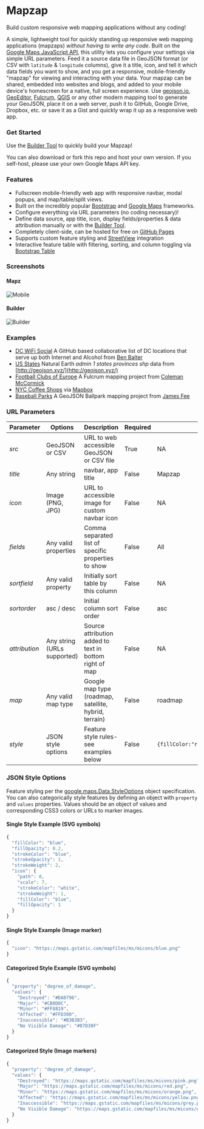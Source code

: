 # Mapzap

Build custom responsive web mapping applications without any coding!

A simple, lightweight tool for quickly standing up responsive web mapping applications (mapzaps) _without having to write any code_. Built on the [Google Maps JavaScript API](https://developers.google.com/maps/web/), this utility lets you configure your settings via simple URL parameters. Feed it a source data file in GeoJSON format (or CSV with `latitude` & `longitude` columns), give it a title, icon, and tell it which data fields you want to show, and you get a responsive, mobile-friendly "mapzap" for viewing and interacting with your data. Your mapzap can be shared, embedded into websites and blogs, and added to your mobile device's homescreen for a native, full screen experience. Use [geojson.io](http://geojson.io/), [GeoEditor](https://geoeditor.maptiler.com), [Fulcrum](http://www.fulcrumapp.com/), [QGIS](https://www.qgis.org/) or any other modern mapping tool to generate your GeoJSON, place it on a web server, push it to GitHub, Google Drive, Dropbox, etc. or save it as a Gist and quickly wrap it up as a responsive web app.

### Get Started

Use the [Builder Tool](https://mapzap.github.io/build.html) to quickly build your Mapzap!

You can also download or fork this repo and host your own version. If you self-host, please use your own Google Maps API key.

### Features

- Fullscreen mobile-friendly web app with responsive navbar, modal popups, and map/table/split views.
- Built on the incredibly popular [Bootstrap](http://getbootstrap.com/) and [Google Maps](https://developers.google.com/maps/web/) frameworks.
- Configure everything via URL parameters (no coding necessary)!
- Define data source, app title, icon, display fields/properties & data attribution manually or with the [Builder Tool](https://mapzap.github.io/build.html).
- Completely client-side, can be hosted for free on [GitHub Pages](https://pages.github.com/)
- Supports custom feature styling and [StreetView](https://www.google.com/streetview/understand/) integration
- Interactive feature table with filtering, sorting, and column toggling via [Bootstrap Table](http://bootstrap-table.wenzhixin.net.cn/)

### Screenshots

#### Mapz
![Mobile](https://mapzap.github.io/screenshots/mobile.png)

#### Builder
![Builder](https://mapzap.github.io/screenshots/builder.png)

### Examples

- [DC WiFi Social](https://mapzap.github.io/?src=https://raw.githubusercontent.com/benbalter/dc-wifi-social/master/bars.geojson&fields=name,address&title=DC%20WiFi%20Social&sortfield=name&attribution=https://github.com/benbalter/dc-wifi-social) A GitHub based collaborative list of DC locations that serve up both Internet and Alcohol from [Ben Balter](https://github.com/benbalter/dc-wifi-social)
- [US States](https://mapzap.github.io/?src=https%3A%2F%2Fd2ad6b4ur7yvpq.cloudfront.net%2Fnaturalearth-3.3.0%2Fne_110m_admin_1_states_provinces_shp.geojson&icon=https%3A%2F%2Fupload.wikimedia.org%2Fwikipedia%2Fen%2Fthumb%2Fa%2Fa4%2FFlag_of_the_United_States.svg%2F320px-Flag_of_the_United_States.svg.png&title=US%20States&fields=region%2Cname%2Cname_alt%2Cadm1_code%2Cwikipedia&attribution=http%3A%2F%2Fgeojson.xyz&map=roadmap&sortfield=name&sortorder=asc&style=%7B%0A%20%20%22property%22%3A%20%22region%22%2C%0A%20%20%22values%22%3A%20%7B%0A%20%20%20%20%22West%22%3A%20%22%23DA0796%22%2C%0A%20%20%20%20%22South%22%3A%20%22%23CB0D0C%22%2C%0A%20%20%20%20%22Northeast%22%3A%20%22%23FF8819%22%2C%0A%20%20%20%20%22Midwest%22%3A%20%22%23FFD300%22%0A%20%20%7D%0A%7D) Natural Earth _admin 1 states provinces shp_ data from [http://geojson.xyz/](http://geojson.xyz/)
- [Football Clubs of Europe](https://mapzap.github.io/?src=https://web.fulcrumapp.com/shares/82982e4c55707a34.geojson&fields=name,full_name,ground,league,city,state_province,country,photo&title=Football%20Clubs%20of%20Europe&sortfield=name&attribution=Courtesy%20of%20Coleman%20McCormick) A Fulcrum mapping project from [Coleman McCormick](https://github.com/colemanm/)
- [NYC Coffee Shops](https://mapzap.github.io/?src=https://api.tiles.mapbox.com/v3/mapbox.o11ipb8h/markers.geojson&fields=name,description&title=NYC%20Coffee%20Shops&sortfield=name&attribution=Courtesy%20of%20Mapbox) via [Mapbox](https://www.mapbox.com/blog/open-web-geojson/)
- [Baseball Parks](https://mapzap.github.io/?src=https://raw.githubusercontent.com/cageyjames/GeoJSON-Ballparks/master/ballparks.geojson&fields=Ballpark,Team,League,Class&title=GeoJSON%20Ballparks&sortfield=Ballpark&attribution=https://github.com/cageyjames/GeoJSON-Ballparks&style={%22icon%22:{%22path%22:0,%22scale%22:4,%22strokeColor%22:%22white%22,%22strokeWeight%22:1,%22fillColor%22:%22orange%22,%22fillOpacity%22:1}}) A GeoJSON Ballpark mapping project from [James Fee](https://github.com/cageyjames/GeoJSON-Ballparks)

### URL Parameters

| Parameter     | Options                     | Description                                             | Required | Default           |
| ------------- | --------------------------- | ------------------------------------------------------- | -------- | ----------------- |
| _src_         | GeoJSON or CSV              | URL to web accessible GeoJSON or CSV file               | True     | NA                |
| _title_       | Any string                  | navbar, app title                                       | False    | Mapzap            |
| _icon_        | Image (PNG, JPG)            | URL to accessible image for custom navbar icon          | False    | NA                |
| _fields_      | Any valid properties        | Comma separated list of specific properties to show     | False    | All               |
| _sortfield_   | Any valid property          | Initially sort table by this column                     | False    | NA                |
| _sortorder_   | asc / desc                  | Initial column sort order                               | False    | asc               |
| _attribution_ | Any string (URLs supported) | Source attribution added to text in bottom right of map | False    | NA                |
| _map_         | Any valid map type          | Google map type (roadmap, satellite, hybrid, terrain)   | False    | roadmap           |
| _style_       | JSON style options          | Feature style rules- see examples below                 | False    | `{fillColor:"red","fillOpacity":"0.2","strokeColor":"red","strokeOpacity":"1","strokeWeight":"2"}` |

### JSON Style Options

Feature styling per the [google.maps.Data.StyleOptions](https://developers.google.com/maps/documentation/javascript/3.exp/reference#Data.StyleOptions) object specification. You can also categorically style features by defining an object with `property` and `values` properties. Values should be an object of values and corresponding CSS3 colors or URLs to marker images.

#### Single Style Example (SVG symbols)

```js
{
  "fillColor": "blue",
  "fillOpacity": 0.2,
  "strokeColor": "blue",
  "strokeOpacity": 1,
  "strokeWeight": 2,
  "icon": {
    "path": 0,
    "scale": 7,
    "strokeColor": "white",
    "strokeWeight": 1,
    "fillColor": "blue",
    "fillOpacity": 1
  }
}
```

#### Single Style Example (Image marker)

```js
{
  "icon": "https://maps.gstatic.com/mapfiles/ms/micons/blue.png"
}
```

#### Categorized Style Example (SVG symbols)

```js
{
  "property": "degree_of_damage",
  "values": {
    "Destroyed": "#DA0796",
    "Major": "#CB0D0C",
    "Minor": "#FF8819",
    "Affected": "#FFD300",
    "Inaccessible": "#B3B3B3",
    "No Visible Damage": "#87D30F"
  }
}
```

#### Categorized Style (Image markers)

```js
{
  "property": "degree_of_damage",
  "values": {
    "Destroyed": "https://maps.gstatic.com/mapfiles/ms/micons/pink.png",
    "Major": "https://maps.gstatic.com/mapfiles/ms/micons/red.png",
    "Minor": "https://maps.gstatic.com/mapfiles/ms/micons/orange.png",
    "Affected": "https://maps.gstatic.com/mapfiles/ms/micons/yellow.png",
    "Inaccessible": "https://maps.gstatic.com/mapfiles/ms/micons/grey.png",
    "No Visible Damage": "https://maps.gstatic.com/mapfiles/ms/micons/green.png"
  }
}
```
